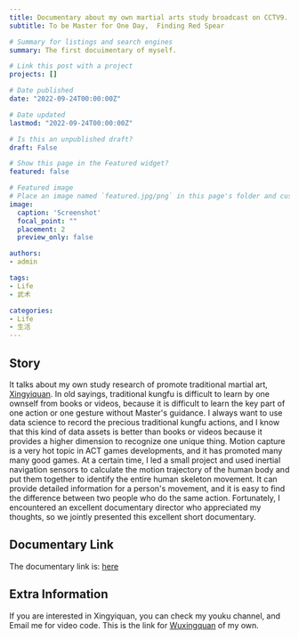```yaml
---
title: Documentary about my own martial arts study broadcast on CCTV9. 
subtitle: To be Master for One Day,  Finding Red Spear

# Summary for listings and search engines
summary: The first docuimentary of myself.

# Link this post with a project
projects: []

# Date published
date: "2022-09-24T00:00:00Z"

# Date updated
lastmod: "2022-09-24T00:00:00Z"

# Is this an unpublished draft?
draft: False

# Show this page in the Featured widget?
featured: false

# Featured image
# Place an image named `featured.jpg/png` in this page's folder and customize its options here.
image:
  caption: 'Screenshot'
  focal_point: ""
  placement: 2
  preview_only: false

authors:
- admin

tags:
- Life
- 武术

categories:
- Life
- 生活
---
```


## Story

It talks about my own study research of promote traditional martial art, [Xingyiquan](https://baike.baidu.com/item/%E5%BD%A2%E6%84%8F%E6%8B%B3/44041#:~:text=%E5%BD%A2%E6%84%8F%E6%8B%B3%EF%BC%8C%E5%8F%88%E7%A7%B0,%E5%90%88%EF%BC%8C%E6%89%8B%E4%B8%8E%E8%B6%B3%E5%90%88%E3%80%82). In old sayings, traditional kungfu is difficult to learn by one ownself from books or videos, because it is difficult to learn the key part of one action or one gesture without Master's guidance. I always want to use data science to record the precious traditional kungfu actions, and I know that this kind of data assets is better than books or videos because it provides a higher dimension to recognize one unique thing. Motion capture is a very hot topic in ACT games developments, and it has promoted many many good games. At a certain time, I led a small project and used inertial navigation sensors to calculate the motion trajectory of the human body and put them together to identify the entire human skeleton movement. It can provide detailed information for a person's movement, and it is easy to find the difference between two people who do the same action. Fortunately, I encountered an excellent documentary director who appreciated my thoughts, so we jointly presented this excellent short documentary.

## Documentary Link

The documentary link is: [here](https://tv.cctv.com/2022/09/24/VIDEyBbp6YPzIPm6PHKLBvVr220924.shtml)

## Extra Information

If you are interested in Xingyiquan, you can check my youku channel, and Email me for video code. This is the link for [Wuxingquan](https://v.youku.com/v_show/id_XNDU1OTQxMzAyOA==.html) of my own. 

